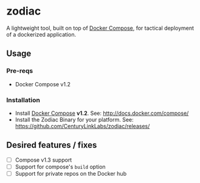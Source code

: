 # zodiac

A lightweight tool, built on top of [Docker Compose](https://docs.docker.com/compose/), for tactical deployment of a dockerized application.

## Usage

### Pre-reqs
* Docker Compose v1.2

### Installation

* Install [Docker Compose](http://docs.docker.com/compose/) **v1.2**. See: http://docs.docker.com/compose/
* Install the Zodiac Binary for your platform. See: https://github.com/CenturyLinkLabs/zodiac/releases/

## Desired features / fixes
- [ ] Compose v1.3 support
- [ ] Support for compose's `build` option
- [ ] Support for private repos on the Docker hub
